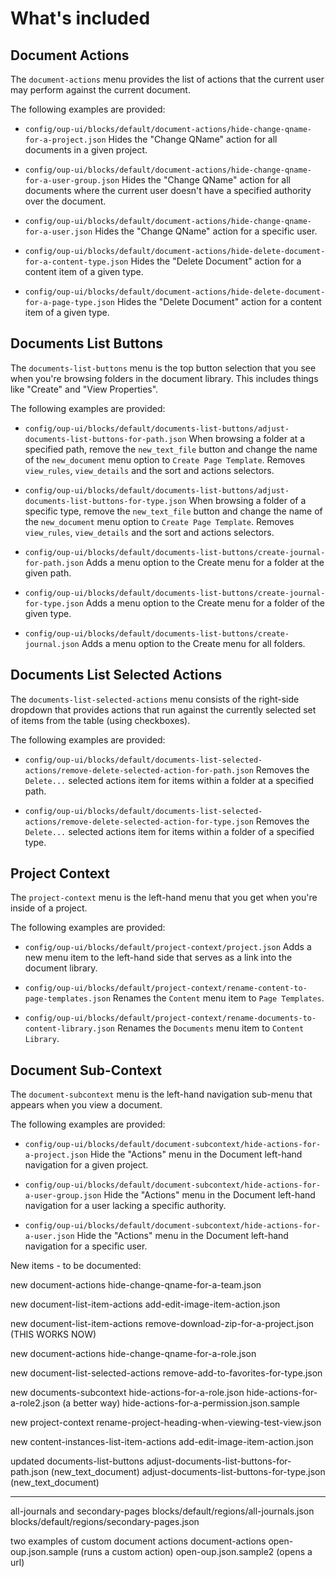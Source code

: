 # What's included

## Document Actions

The `document-actions` menu provides the list of actions that the current user may perform against the current document.

The following examples are provided:

- `config/oup-ui/blocks/default/document-actions/hide-change-qname-for-a-project.json`
Hides the "Change QName" action for all documents in a given project.

- `config/oup-ui/blocks/default/document-actions/hide-change-qname-for-a-user-group.json`
Hides the "Change QName" action for all documents where the current user doesn't have a specified authority over the document.

- `config/oup-ui/blocks/default/document-actions/hide-change-qname-for-a-user.json`
Hides the "Change QName" action for a specific user.

- `config/oup-ui/blocks/default/document-actions/hide-delete-document-for-a-content-type.json`
Hides the "Delete Document" action for a content item of a given type.

- `config/oup-ui/blocks/default/document-actions/hide-delete-document-for-a-page-type.json`
Hides the "Delete Document" action for a content item of a given type.

## Documents List Buttons

The `documents-list-buttons` menu is the top button selection that you see when you're browsing folders in the document library.
This includes things like "Create" and "View Properties".

The following examples are provided:

- `config/oup-ui/blocks/default/documents-list-buttons/adjust-documents-list-buttons-for-path.json`
When browsing a folder at a specified path, remove the `new_text_file` button and change the name of the `new_document`
menu option to `Create Page Template`.  Removes `view_rules`, `view_details` and the sort and actions selectors.

- `config/oup-ui/blocks/default/documents-list-buttons/adjust-documents-list-buttons-for-type.json`
When browsing a folder of a specific type, remove the `new_text_file` button and change the name of the `new_document`
menu option to `Create Page Template`.  Removes `view_rules`, `view_details` and the sort and actions selectors.

- `config/oup-ui/blocks/default/documents-list-buttons/create-journal-for-path.json`
Adds a menu option to the Create menu for a folder at the given path.

- `config/oup-ui/blocks/default/documents-list-buttons/create-journal-for-type.json`
Adds a menu option to the Create menu for a folder of the given type.

- `config/oup-ui/blocks/default/documents-list-buttons/create-journal.json`
Adds a menu option to the Create menu for all folders.

## Documents List Selected Actions

The `documents-list-selected-actions` menu consists of the right-side dropdown that provides actions that run against the 
currently selected set of items from the table (using checkboxes).

The following examples are provided:

- `config/oup-ui/blocks/default/documents-list-selected-actions/remove-delete-selected-action-for-path.json`
Removes the `Delete...` selected actions item for items within a folder at a specified path.

- `config/oup-ui/blocks/default/documents-list-selected-actions/remove-delete-selected-action-for-type.json`
Removes the `Delete...` selected actions item for items within a folder of a specified type.

## Project Context

The `project-context` menu is the left-hand menu that you get when you're inside of a project.

The following examples are provided:

- `config/oup-ui/blocks/default/project-context/project.json`
Adds a new menu item to the left-hand side that serves as a link into the document library.

- `config/oup-ui/blocks/default/project-context/rename-content-to-page-templates.json`
Renames the `Content` menu item to `Page Templates`.

- `config/oup-ui/blocks/default/project-context/rename-documents-to-content-library.json`
Renames the `Documents` menu item to `Content Library`.

## Document Sub-Context

The `document-subcontext` menu is the left-hand navigation sub-menu that appears when you view a document.

The following examples are provided:

- `config/oup-ui/blocks/default/document-subcontext/hide-actions-for-a-project.json`
Hide the "Actions" menu in the Document left-hand navigation for a given project.

- `config/oup-ui/blocks/default/document-subcontext/hide-actions-for-a-user-group.json`
Hide the "Actions" menu in the Document left-hand navigation for a user lacking a specific authority.

- `config/oup-ui/blocks/default/document-subcontext/hide-actions-for-a-user.json`
Hide the "Actions" menu in the Document left-hand navigation for a specific user.



New items - to be documented:

new
document-actions
hide-change-qname-for-a-team.json

new
document-list-item-actions
add-edit-image-item-action.json

new
document-list-item-actions
remove-download-zip-for-a-project.json
(THIS WORKS NOW)

new
document-actions
hide-change-qname-for-a-role.json

new
document-list-selected-actions
remove-add-to-favorites-for-type.json

new
documents-subcontext
hide-actions-for-a-role.json
hide-actions-for-a-role2.json (a better way)
hide-actions-for-a-permission.json.sample

new
project-context
rename-project-heading-when-viewing-test-view.json

new
content-instances-list-item-actions
add-edit-image-item-action.json

updated
documents-list-buttons
adjust-documents-list-buttons-for-path.json (new_text_document)
adjust-documents-list-buttons-for-type.json (new_text_document)

---

all-journals and secondary-pages
blocks/default/regions/all-journals.json
blocks/default/regions/secondary-pages.json

two examples of custom document actions
document-actions
open-oup.json.sample (runs a custom action)
open-oup.json.sample2 (opens a url)









